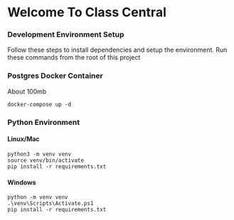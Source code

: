 # Welcome To Class Central


### Development Environment Setup
Follow these steps to install dependencies and setup the environment. Run these commands from the root of this project


### Postgres Docker Container
About 100mb
```
docker-compose up -d
```


### Python Environment

#### Linux/Mac
```
python3 -m venv venv
source venv/bin/activate
pip install -r requirements.txt
```

#### Windows
```
python -m venv venv
.\venv\Scripts\Activate.ps1
pip install -r requirements.txt
```



